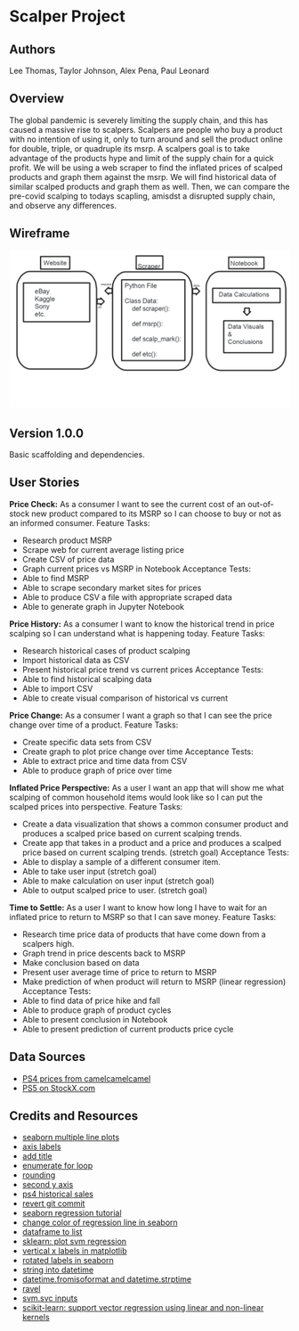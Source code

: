 # Scalper Project

## Authors

Lee Thomas, Taylor Johnson, Alex Pena, Paul Leonard

## Overview

The global pandemic is severely limiting the supply chain, and this has caused a massive rise to scalpers. Scalpers are people who buy a product with no intention of using it, only to turn around and sell the product online for double, triple, or quadruple its msrp. A scalpers goal is to take advantage of the products hype and limit of the supply chain for a quick profit. We will be using a web scraper to find the inflated prices of scalped products and graph them against the msrp. We will find historical data of similar scalped products and graph them as well. Then, we can compare the pre-covid scalping to todays scapling, amisdst a disrupted supply chain, and observe any differences.

## Wireframe

![Scalper Wireframe](assets/scalper-wireframe.png)

## Version 1.0.0

Basic scaffolding and dependencies.

## User Stories

**Price Check:**
As a consumer I want to see the current cost of an out-of-stock new product compared to its MSRP so I can choose to buy or not as an informed consumer.
Feature Tasks:

- Research product MSRP
- Scrape web for current average listing price
- Create CSV of price data
- Graph current prices vs MSRP in Notebook
Acceptance Tests:
- Able to find MSRP
- Able to scrape secondary market sites for prices
- Able to produce CSV a file with appropriate scraped data
- Able to generate graph in Jupyter Notebook

**Price History:**
As a consumer I want to know the historical trend in price scalping so I can understand what is happening today.
Feature Tasks:

- Research historical cases of product scalping
- Import historical data as CSV
- Present historical price trend vs current prices
Acceptance Tests:
- Able to find historical scalping data
- Able to import CSV
- Able to create visual comparison of historical vs current

**Price Change:**
As a consumer I want a graph so that I can see the price change over time of a product.
Feature Tasks:

- Create specific data sets from CSV
- Create graph to plot price change over time
Acceptance Tests:
- Able to extract price and time data from CSV
- Able to produce graph of price over time

**Inflated Price Perspective:**
As a user I want an app that will show me what scalping of common household items would look like so I can put the scalped prices into perspective.
Feature Tasks:

- Create a data visualization that shows a common consumer product and produces a scalped price based on current scalping trends.
- Create app that takes in a product and a price and produces a scalped price based on current scalping trends. (stretch goal)
Acceptance Tests:
- Able to display a sample of a different consumer item.
- Able to take user input (stretch goal)
- Able to make calculation on user input (stretch goal)
- Able to output scalped price to user. (stretch goal)

**Time to Settle:**
As a user I want to know how long I have to wait for an inflated price to return to MSRP so that I can save money.
Feature Tasks:

- Research time price data of products that have come down from a scalpers high.
- Graph trend in price descents back to MSRP
- Make conclusion based on data
- Present user average time of price to return to MSRP
- Make prediction of when product will return to MSRP (linear regression)
Acceptance Tests:
- Able to find data of price hike and fall
- Able to produce graph of product cycles
- Able to present conclusion in Notebook
- Able to present prediction of current products price cycle




## Data Sources
- [PS4 prices from camelcamelcamel](https://camelcamelcamel.com/PlayStation-4-Console/product/B00BGA9WK2?__cf_chl_jschl_tk__=8155a104c8d4bb2508a0acb50547d98736bd3348-1607377073-0-AbWXxCNwDvK7SQalO9hGORBG3Jd8kE_pyoX04gPfCaeBS7bAo8yjmFsL6mflW4tzVR2gfMWn2XpgFIIg1Kr-7myrKc9Gq3R68FwKZ4HpfkXwr8xIXZEEXtDMW5q_dSl5QOZdLwV_G_ttjSaeqg0b-RjCgNcqjktAPlU-03Z4-1a48-YyfG_YlCljh_F5sWcCbT0kn9hW4ZiXIFhD_1XuMkfTo3m8MUrB32sgs0EOqI2zzbt2FRaxGsBzonCRC5q8m9F6T4hqDmFdQKWyskrST8EyJSg1gcVzlIRCYxqaxg964g8IIhe9HpS3jHRwU2WXZu2r4aTI_g9SQk88dnDu8rruGujWYZB5BJKXNJI65QuL975LWxbdhYlP7usxFW8aM028XjHb6-mioxaW5AY_piYhAvxrGCcIDt7QffG74Wd5)
- [PS5 on StockX.com](https://stockx.com/sony-ps5-playstation-5-digital-edition-console-white)


## Credits and Resources
- [seaborn multiple line plots](https://towardsdatascience.com/a-step-by-step-guide-for-creating-advanced-python-data-visualizations-with-seaborn-matplotlib-1579d6a1a7d0)
- [axis labels](https://www.kite.com/python/answers/how-to-label-axes-in-a-seaborn-bar-plot-in-python)
- [add title](https://stackoverflow.com/questions/42406233/how-to-add-title-to-seaborn-boxplot)
- [enumerate for loop](https://treyhunner.com/2016/04/how-to-loop-with-indexes-in-python/)
- [rounding](https://pandas.pydata.org/pandas-docs/stable/reference/api/pandas.DataFrame.round.html)
- [second y axis](https://cmdlinetips.com/2019/10/how-to-make-a-plot-with-two-different-y-axis-in-python-with-matplotlib/)
- [ps4 historical sales](https://www.sie.com/en/corporate/data.html)
- [revert git commit](https://opensource.com/article/18/6/git-reset-revert-rebase-commands)
- [seaborn regression tutorial](https://seaborn.pydata.org/tutorial/regression.html)
- [change color of regression line in seaborn](https://stackoverflow.com/questions/35827268/how-to-change-the-line-color-in-seaborn-lmplot)
- [dataframe to list](https://stackoverflow.com/questions/22341271/get-list-from-pandas-dataframe-column)
- [sklearn: plot svm regression](https://scikit-learn.org/stable/auto_examples/svm/plot_svm_regression.html)
- [vertical x labels in matplotlib](https://matplotlib.org/3.1.1/gallery/ticks_and_spines/ticklabels_rotation.html)
- [rotated labels in seaborn](https://stackoverflow.com/questions/26540035/rotate-label-text-in-seaborn-factorplot)
- [string into datetime](https://stackoverflow.com/questions/466345/converting-string-into-datetime)
- [datetime.fromisoformat and datetime.strptime](https://docs.python.org/3/library/datetime.html#datetime.datetime.strptime)
- [ravel](https://www.javatpoint.com/numpy-ravel#:~:text=numpy.-,ravel()%20in%20Python,source%20array%20or%20input%20array.)
- [svm.svc inputs](https://scikit-learn.org/stable/modules/generated/sklearn.svm.LinearSVC.html#sklearn.svm.LinearSVC.fit)
- [scikit-learn: support vector regression using linear and non-linear kernels](https://scikit-learn.org/stable/auto_examples/svm/plot_svm_regression.html)

